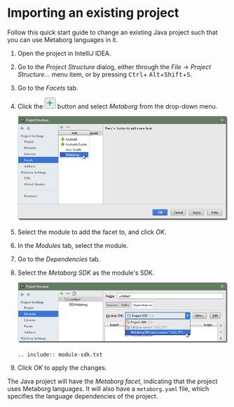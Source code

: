 # Importing an existing project
Follow this quick start guide to change an existing Java project such that you
can use Metaborg languages in it.

1. Open the project in IntelliJ IDEA.

2. Go to the _Project Structure_ dialog, either through the _File_ →
   _Project Structure..._ menu item, or by pressing <kbd>Ctrl</kbd>+
   <kbd>Alt</kbd>+<kbd>Shift</kbd>+<kbd>S</kbd>.

3. Go to the _Facets_ tab.

4. Click the ![Plus](img/button_plus.png) button and select _Metaborg_ from the
   drop-down menu.

   !["Project Structure" dialog](img/projectstructure_addmetaborgfacet.png)

5. Select the module to add the facet to, and click _OK_.

6. In the _Modules_ tab, select the module.

7. Go to the _Dependencies_ tab.

8. Select the _Metaborg SDK_ as the module's SDK.

   ![Select the "Metaborg SDK"](img/projectstructure_setmetaborgsdk.png)

   ```eval_rst
   .. include:: module-sdk.txt
   ```

5. Click _OK_ to apply the changes.

The Java project will have the _Metaborg facet_, indicating that the
project uses Metaborg languages. It will also have a `metaborg.yaml` file,
which specifies the language dependencies of the project.
